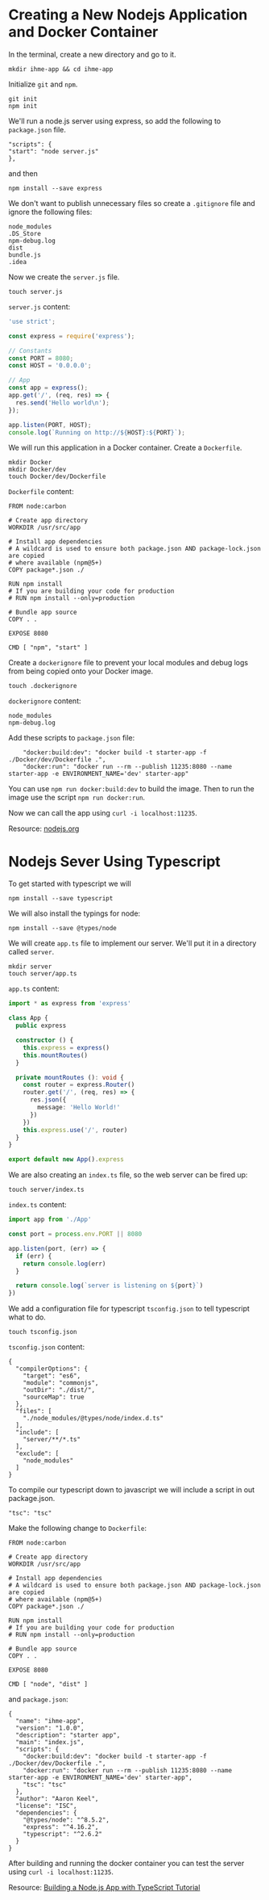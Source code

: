 # Creating a New Nodejs Application and Docker Container
In the terminal, create a new directory and go to it.
```
mkdir ihme-app && cd ihme-app
```

Initialize `git` and `npm`.
```
git init
npm init
```

We'll run a node.js server using express, so add the following to `package.json` file.
```
"scripts": {
"start": "node server.js"
},
```
and then
```
npm install --save express
```

We don't want to publish unnecessary files so create a `.gitignore` file and ignore the following files:
```
node_modules
.DS_Store
npm-debug.log
dist
bundle.js
.idea
```

Now we create the `server.js` file.
```
touch server.js
```
`server.js` content:
```javascript
'use strict';

const express = require('express');

// Constants
const PORT = 8080;
const HOST = '0.0.0.0';

// App
const app = express();
app.get('/', (req, res) => {
  res.send('Hello world\n');
});

app.listen(PORT, HOST);
console.log(`Running on http://${HOST}:${PORT}`);
```

We will run this application in a Docker container. Create a `Dockerfile`.
```
mkdir Docker
mkdir Docker/dev
touch Docker/dev/Dockerfile
```
`Dockerfile` content:
```
FROM node:carbon

# Create app directory
WORKDIR /usr/src/app

# Install app dependencies
# A wildcard is used to ensure both package.json AND package-lock.json are copied
# where available (npm@5+)
COPY package*.json ./

RUN npm install
# If you are building your code for production
# RUN npm install --only=production

# Bundle app source
COPY . .

EXPOSE 8080

CMD [ "npm", "start" ]
```

Create a `dockerignore` file to prevent your local modules and debug logs from being copied onto your Docker image.
```
touch .dockerignore
```
`dockerignore` content:
```
node_modules
npm-debug.log
```

Add these scripts to `package.json` file:
```
    "docker:build:dev": "docker build -t starter-app -f ./Docker/dev/Dockerfile .",
    "docker:run": "docker run --rm --publish 11235:8080 --name starter-app -e ENVIRONMENT_NAME='dev' starter-app"

```

You can use `npm run docker:build:dev` to build the image. Then to run the image use the script `npm run docker:run`.

Now we can call the app using `curl -i localhost:11235`.

Resource: [nodejs.org](https://nodejs.org/en/docs/guides/nodejs-docker-webapp/)

# Nodejs Sever Using Typescript
To get started with typescript we will
```
npm install --save typescript
```

We will also install the typings for node:
```
npm install --save @types/node
```

We will create `app.ts` file to implement our server. We'll put it in a directory called `server`.
```
mkdir server
touch server/app.ts
```
`app.ts` content:
```typescript
import * as express from 'express'

class App {
  public express

  constructor () {
    this.express = express()
    this.mountRoutes()
  }

  private mountRoutes (): void {
    const router = express.Router()
    router.get('/', (req, res) => {
      res.json({
        message: 'Hello World!'
      })
    })
    this.express.use('/', router)
  }
}

export default new App().express
```

We are also creating an `index.ts` file, so the web server can be fired up:
```
touch server/index.ts
```
`index.ts` content:
```typescript
import app from './App'

const port = process.env.PORT || 8080

app.listen(port, (err) => {
  if (err) {
    return console.log(err)
  }

  return console.log(`server is listening on ${port}`)
})
```

We add a configuration file for typescript `tsconfig.json` to tell typescript what to do.
```
touch tsconfig.json
```
`tsconfig.json` content: 
```
{
  "compilerOptions": {
    "target": "es6",
    "module": "commonjs",
    "outDir": "./dist/",
    "sourceMap": true
  },
  "files": [
    "./node_modules/@types/node/index.d.ts"
  ],
  "include": [
    "server/**/*.ts"
  ],
  "exclude": [
    "node_modules"
  ]
}
```

To compile our typescript down to javascript we will include a script in out package.json.
```
"tsc": "tsc"
```

Make the following change to `Dockerfile`:
```
FROM node:carbon

# Create app directory
WORKDIR /usr/src/app

# Install app dependencies
# A wildcard is used to ensure both package.json AND package-lock.json are copied
# where available (npm@5+)
COPY package*.json ./

RUN npm install
# If you are building your code for production
# RUN npm install --only=production

# Bundle app source
COPY . .

EXPOSE 8080

CMD [ "node", "dist" ]
```
and `package.json`:
```
{
  "name": "ihme-app",
  "version": "1.0.0",
  "description": "starter app",
  "main": "index.js",
  "scripts": {
    "docker:build:dev": "docker build -t starter-app -f ./Docker/dev/Dockerfile .",
    "docker:run": "docker run --rm --publish 11235:8080 --name starter-app -e ENVIRONMENT_NAME='dev' starter-app",
    "tsc": "tsc"
  },
  "author": "Aaron Keel",
  "license": "ISC",
  "dependencies": {
    "@types/node": "^8.5.2",
    "express": "^4.16.2",
    "typescript": "^2.6.2"
  }
}
```

After building and running the docker container you can test the server using `curl -i localhost:11235`.

Resource: [Building a Node.js App with TypeScript Tutorial](https://blog.risingstack.com/building-a-node-js-app-with-typescript-tutorial/)
